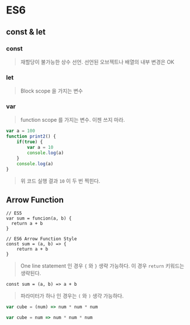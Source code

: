 # ES6

## const & let

### const
> 재할당이 불가능한 상수 선언. 선언된 오브젝트나 배열의 내부 변경은 OK

### let
> Block scope 을 가지는 변수

### var
> function scope 를 가지는 변수. 이젠 쓰지 마라.

```javascript
var a = 100
function print2() {
    if(true) {
        var a = 10
        console.log(a)
    }
    console.log(a)
}
```
> 위 코드 실행 결과 `10` 이 두 번 찍힌다.

## Arrow Function

```
// ES5
var sum = funcion(a, b) {
  return a + b
}

// ES6 Arrow Function Style
const sum = (a, b) => {
    return a + b
}
```

> One line statement 인 경우 `{` 와 `}` 생략 가능하다. 이 경우 `return` 키워드는 생략된다.

```javascript>
const sum = (a, b) => a + b
```

> 파라미터가 하나 인 경우는 `(` 와 `)` 생갹 가능하다.

```javascript
var cube = (num) => num * num * num

var cube = num => num * num * num
```



